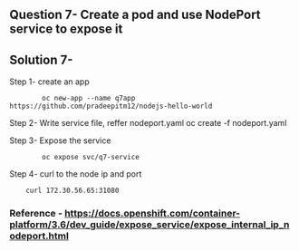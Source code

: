 ## Question 7- Create a pod and use NodePort service to expose it

## Solution 7- 

Step 1- create an app 

            oc new-app --name q7app https://github.com/pradeepitm12/nodejs-hello-world
Step 2- Write service file, reffer nodeport.yaml
            oc create -f nodeport.yaml

Step 3- Expose the service 

            oc expose svc/q7-service

Step 4- curl to the node ip and port 

        curl 172.30.56.65:31080


### Reference - https://docs.openshift.com/container-platform/3.6/dev_guide/expose_service/expose_internal_ip_nodeport.html